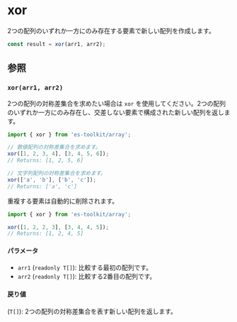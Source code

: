 # xor

2つの配列のいずれか一方にのみ存在する要素で新しい配列を作成します。

```typescript
const result = xor(arr1, arr2);
```

## 参照

### `xor(arr1, arr2)`

2つの配列の対称差集合を求めたい場合は `xor` を使用してください。2つの配列のいずれか一方にのみ存在し、交差しない要素で構成された新しい配列を返します。

```typescript
import { xor } from 'es-toolkit/array';

// 数値配列の対称差集合を求めます。
xor([1, 2, 3, 4], [3, 4, 5, 6]);
// Returns: [1, 2, 5, 6]

// 文字列配列の対称差集合を求めます。
xor(['a', 'b'], ['b', 'c']);
// Returns: ['a', 'c']
```

重複する要素は自動的に削除されます。

```typescript
import { xor } from 'es-toolkit/array';

xor([1, 2, 2, 3], [3, 4, 4, 5]);
// Returns: [1, 2, 4, 5]
```

#### パラメータ

- `arr1` (`readonly T[]`): 比較する最初の配列です。
- `arr2` (`readonly T[]`): 比較する2番目の配列です。

#### 戻り値

(`T[]`): 2つの配列の対称差集合を表す新しい配列を返します。
